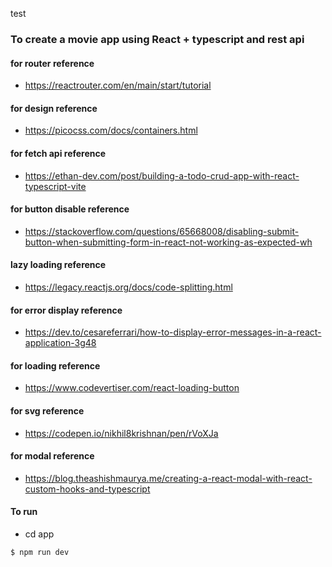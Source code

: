 test
### To create a movie app using React + typescript and rest api

#### for router reference

- https://reactrouter.com/en/main/start/tutorial

#### for design reference

- https://picocss.com/docs/containers.html

#### for fetch api reference

- https://ethan-dev.com/post/building-a-todo-crud-app-with-react-typescript-vite

#### for button disable reference

- https://stackoverflow.com/questions/65668008/disabling-submit-button-when-submitting-form-in-react-not-working-as-expected-wh

#### lazy loading reference

- https://legacy.reactjs.org/docs/code-splitting.html

#### for error display reference

- https://dev.to/cesareferrari/how-to-display-error-messages-in-a-react-application-3g48

#### for loading reference

- https://www.codevertiser.com/react-loading-button

#### for svg reference

- https://codepen.io/nikhil8krishnan/pen/rVoXJa

#### for modal reference

- https://blog.theashishmaurya.me/creating-a-react-modal-with-react-custom-hooks-and-typescript

#### To run

- cd app

```sh
$ npm run dev

```
